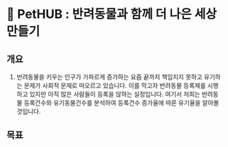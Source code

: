 # :dog: PetHUB : 반려동물과 함께 더 나은 세상 만들기 

## 개요
1. 반려동물을 키우는 인구가 가파르게 증가하는 요즘 끝까지 책임지지 못하고 유기하는 문제가 사회적 문제로 떠오르고 있습니다. 이를 막고자 반려동물 등록제를 시행하고 있지만 아직 많은 사람들이 등록을 않하는 실정입니다. 여기서 저희는 반려동물 등록건수와 유기동물건수를 분석하여 등록건수 증가율에 따른 유기율을 알아볼 것입니다.

## 목표

